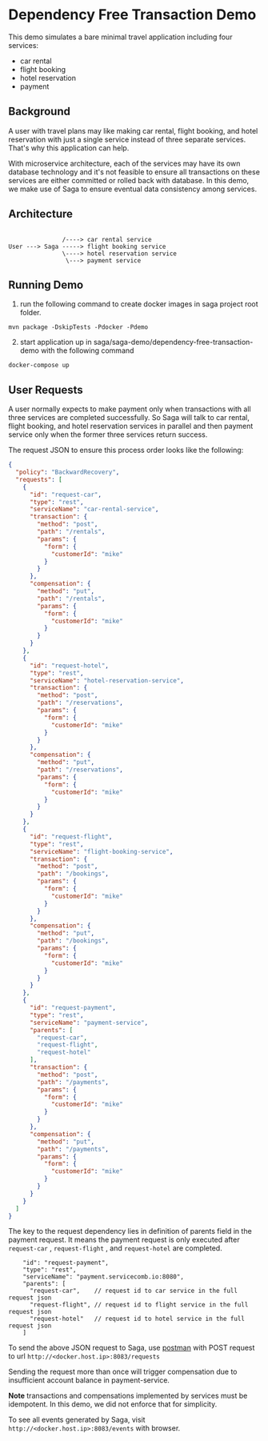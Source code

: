 # Dependency Free Transaction Demo
This demo simulates a bare minimal travel application including four services:
* car rental
* flight booking
* hotel reservation
* payment

## Background
A user with travel plans may like making car rental, flight booking, and hotel reservation with just a single service 
instead of three separate services. That's why this application can help.

With microservice architecture, each of the services may have its own database technology and it's not feasible to ensure
all transactions on these services are either committed or rolled back with database. In this demo, we make use of Saga to
ensure eventual data consistency among services.

## Architecture

```
               
               /----> car rental service
User ---> Saga -----> flight booking service
               \----> hotel reservation service
                \---> payment service
```

## Running Demo
1. run the following command to create docker images in saga project root folder.
```
mvn package -DskipTests -Pdocker -Pdemo
```

2. start application up in saga/saga-demo/dependency-free-transaction-demo with the following command
```
docker-compose up
```

## User Requests
A user normally expects to make payment only when transactions with all three services are completed successfully. So Saga
will talk to car rental, flight booking, and hotel reservation services in parallel and then payment service only when the
former three services return success.

The request JSON to ensure this process order looks like the following:
```json
{
  "policy": "BackwardRecovery",
  "requests": [
    {
      "id": "request-car",
      "type": "rest",
      "serviceName": "car-rental-service",
      "transaction": {
        "method": "post",
        "path": "/rentals",
        "params": {
          "form": {
            "customerId": "mike"
          }
        }
      },
      "compensation": {
        "method": "put",
        "path": "/rentals",
        "params": {
          "form": {
            "customerId": "mike"
          }
        }
      }
    },
    {
      "id": "request-hotel",
      "type": "rest",
      "serviceName": "hotel-reservation-service",
      "transaction": {
        "method": "post",
        "path": "/reservations",
        "params": {
          "form": {
            "customerId": "mike"
          }
        }
      },
      "compensation": {
        "method": "put",
        "path": "/reservations",
        "params": {
          "form": {
            "customerId": "mike"
          }
        }
      }
    },
    {
      "id": "request-flight",
      "type": "rest",
      "serviceName": "flight-booking-service",
      "transaction": {
        "method": "post",
        "path": "/bookings",
        "params": {
          "form": {
            "customerId": "mike"
          }
        }
      },
      "compensation": {
        "method": "put",
        "path": "/bookings",
        "params": {
          "form": {
            "customerId": "mike"
          }
        }
      }
    },
    {
      "id": "request-payment",
      "type": "rest",
      "serviceName": "payment-service",
      "parents": [
        "request-car",
        "request-flight",
        "request-hotel"
      ],
      "transaction": {
        "method": "post",
        "path": "/payments",
        "params": {
          "form": {
            "customerId": "mike"
          }
        }
      },
      "compensation": {
        "method": "put",
        "path": "/payments",
        "params": {
          "form": {
            "customerId": "mike"
          }
        }
      }
    }
  ]
}
```

The key to the request dependency lies in definition of parents field in the payment request. It means the payment request 
is only executed after `request-car` , `request-flight` , and `request-hotel` are completed. 
```
    "id": "request-payment",
    "type": "rest",
    "serviceName": "payment.servicecomb.io:8080",
    "parents": [
      "request-car",    // request id to car service in the full request json
      "request-flight", // request id to flight service in the full request json
      "request-hotel"   // request id to hotel service in the full request json
    ]
```

To send the above JSON request to Saga, use [postman](https://www.getpostman.com/postman) with POST request to url `http://<docker.host.ip>:8083/requests`

Sending the request more than once will trigger compensation due to insufficient account balance in payment-service.

**Note** transactions and compensations implemented by services must be idempotent. In this demo, we did not enforce that
for simplicity.

To see all events generated by Saga, visit `http://<docker.host.ip>:8083/events` with browser.
